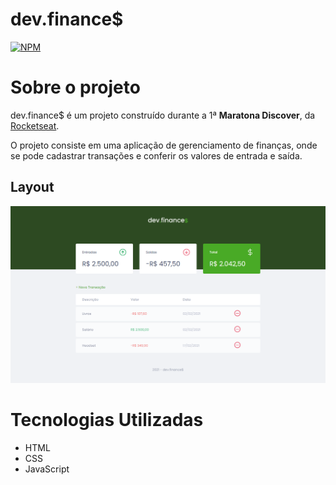 # dev.finance$
[![NPM](https://img.shields.io/npm/l/react)](https://github.com/4L1C3-R4BB1T/md1-devfinances/blob/main/LICENSE) 

# Sobre o projeto
dev.finance$ é um projeto construído durante a 1ª **Maratona Discover**, da [Rocketseat](https://rocketseat.com.br "Site da Rocketseat").

O projeto consiste em uma aplicação de gerenciamento de finanças, onde se pode cadastrar transações e conferir os valores de entrada e saída.

## Layout
![Web](https://github.com/4L1C3-R4BB1T/md1-devfinances/blob/main/_assets/devfinances.png)

# Tecnologias Utilizadas
- HTML 
- CSS  
- JavaScript 
